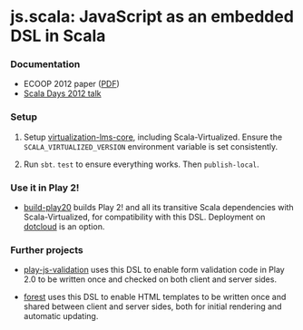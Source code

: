 # js.scala: JavaScript as an embedded DSL in Scala #

### Documentation

* ECOOP 2012 paper ([PDF](https://github.com/js-scala/js-scala/blob/master/papers/ecoop2012/article.pdf?raw=true))
* [Scala Days 2012 talk](http://skillsmatter.com/podcast/scala/javascript-embedded-dsl-scala)

### Setup

1. Setup [virtualization-lms-core](http://github.com/js-scala/virtualization-lms-core), including Scala-Virtualized. Ensure the `SCALA_VIRTUALIZED_VERSION` environment variable is set consistently.

2. Run `sbt`. `test` to ensure everything works. Then `publish-local`.

### Use it in Play 2!

* [build-play20](http://github.com/js-scala/build-play20) builds Play 2! and all its transitive Scala dependencies with Scala-Virtualized, for compatibility with this DSL. Deployment on [dotcloud](http://github.com/js-scala/play2-on-dotcloud) is an option.

### Further projects

* [play-js-validation](http://github.com/js-scala/play-js-validation) uses this DSL to enable form validation code in Play 2.0 to be written once and checked on both client and server sides.

* [forest](http://github.com/js-scala/forest) uses this DSL to enable HTML templates to be written once and shared between client and server sides, both for initial rendering and automatic updating.
